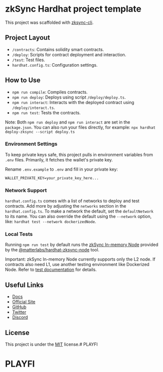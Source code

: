 # zkSync Hardhat project template

This project was scaffolded with [zksync-cli](https://github.com/matter-labs/zksync-cli).

## Project Layout

- `/contracts`: Contains solidity smart contracts.
- `/deploy`: Scripts for contract deployment and interaction.
- `/test`: Test files.
- `hardhat.config.ts`: Configuration settings.

## How to Use

- `npm run compile`: Compiles contracts.
- `npm run deploy`: Deploys using script `/deploy/deploy.ts`.
- `npm run interact`: Interacts with the deployed contract using `/deploy/interact.ts`.
- `npm run test`: Tests the contracts.

Note: Both `npm run deploy` and `npm run interact` are set in the `package.json`. You can also run your files directly, for example: `npx hardhat deploy-zksync --script deploy.ts`

### Environment Settings

To keep private keys safe, this project pulls in environment variables from `.env` files. Primarily, it fetches the wallet's private key.

Rename `.env.example` to `.env` and fill in your private key:

```
WALLET_PRIVATE_KEY=your_private_key_here...
```

### Network Support

`hardhat.config.ts` comes with a list of networks to deploy and test contracts. Add more by adjusting the `networks` section in the `hardhat.config.ts`. To make a network the default, set the `defaultNetwork` to its name. You can also override the default using the `--network` option, like: `hardhat test --network dockerizedNode`.

### Local Tests

Running `npm run test` by default runs the [zkSync In-memory Node](https://era.zksync.io/docs/tools/testing/era-test-node.html) provided by the [@matterlabs/hardhat-zksync-node](https://era.zksync.io/docs/tools/hardhat/hardhat-zksync-node.html) tool.

Important: zkSync In-memory Node currently supports only the L2 node. If contracts also need L1, use another testing environment like Dockerized Node. Refer to [test documentation](https://era.zksync.io/docs/tools/testing/) for details.

## Useful Links

- [Docs](https://era.zksync.io/docs/dev/)
- [Official Site](https://zksync.io/)
- [GitHub](https://github.com/matter-labs)
- [Twitter](https://twitter.com/zksync)
- [Discord](https://join.zksync.dev/)

## License

This project is under the [MIT](./LICENSE) license.# PLAYFI
# PLAYFI
